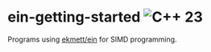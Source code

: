 # ein-getting-started ![C++ 23](https://img.shields.io/badge/c%2B%2B-23-blue)

Programs using [ekmett/ein](https://github.com/ekmett/ein) for SIMD programming.
